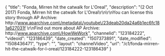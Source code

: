 {
    "title": "Fonda, Mirren hit the catwalk for L'Oreal",
    "description": "(2 Oct 2017) Fonda, Mirren hit the catwalk for L'Oreal\r\n\r\nYou can license this story through AP Archive: http:\/\/www.aparchive.com\/metadata\/youtube\/23deab20da24a6b1ec6fc181a627031f \r\nFind out more about AP Archive: http:\/\/www.aparchive.com\/HowWeWork",
    "channelid": "123184222",
    "videoid": "123186439",
    "date_created": "1507373891",
    "date_modified": "1508436471",
    "type": "",
    "layout": "channelVideo",
    "url": "\/c1\/fonda-mirren-hit-the-catwalk-for-l-oreal\/123184222-123186439"
}
